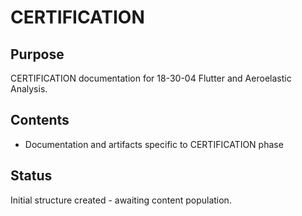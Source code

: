 # CERTIFICATION

## Purpose
CERTIFICATION documentation for 18-30-04 Flutter and Aeroelastic Analysis.

## Contents
- Documentation and artifacts specific to CERTIFICATION phase

## Status
Initial structure created - awaiting content population.
